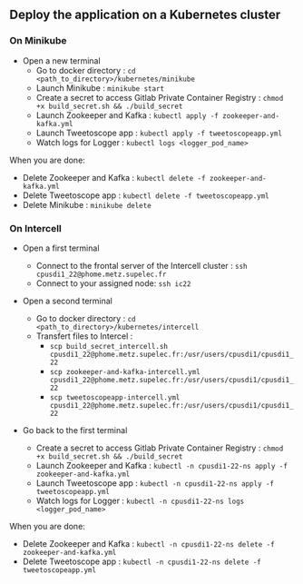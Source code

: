 ## Deploy the application on a Kubernetes cluster
### On Minikube
- Open a new terminal
  - Go to docker directory : `cd <path_to_directory>/kubernetes/minikube`
  - Launch Minikube : `minikube start`
  - Create a secret to access Gitlab Private Container Registry : `chmod +x build_secret.sh && ./build_secret`
  - Launch Zookeeper and Kafka : `kubectl apply -f zookeeper-and-kafka.yml`
  - Launch Tweetoscope app : `kubectl apply -f tweetoscopeapp.yml`
  - Watch logs for Logger : `kubectl logs <logger_pod_name>` 

When you are done:
- Delete Zookeeper and Kafka : `kubectl delete -f zookeeper-and-kafka.yml`
- Delete Tweetoscope app : `kubectl delete -f tweetoscopeapp.yml`
- Delete Minikube : `minikube delete`

### On Intercell
- Open a first terminal
  - Connect to the frontal server of the Intercell cluster : `ssh cpusdi1_22@phome.metz.supelec.fr`
  - Connect to your assigned node: `ssh ic22`

- Open a second terminal
  - Go to docker directory : `cd <path_to_directory>/kubernetes/intercell`
  - Transfert files to Intercel :
    - `scp build_secret_intercell.sh cpusdi1_22@phome.metz.supelec.fr:/usr/users/cpusdi1/cpusdi1_22`
    - `scp zookeeper-and-kafka-intercell.yml cpusdi1_22@phome.metz.supelec.fr:/usr/users/cpusdi1/cpusdi1_22`
    - `scp tweetoscopeapp-intercell.yml cpusdi1_22@phome.metz.supelec.fr:/usr/users/cpusdi1/cpusdi1_22`

- Go back to the first terminal
  - Create a secret to access Gitlab Private Container Registry : `chmod +x build_secret.sh && ./build_secret`
  - Launch Zookeeper and Kafka : `kubectl -n cpusdi1-22-ns apply -f zookeeper-and-kafka.yml`
  - Launch Tweetoscope app : `kubectl -n cpusdi1-22-ns apply -f tweetoscopeapp.yml`
  - Watch logs for Logger : `kubectl -n cpusdi1-22-ns logs <logger_pod_name>` 

When you are done:
- Delete Zookeeper and Kafka : `kubectl -n cpusdi1-22-ns delete -f zookeeper-and-kafka.yml`
- Delete Tweetoscope app : `kubectl -n cpusdi1-22-ns delete -f tweetoscopeapp.yml`
